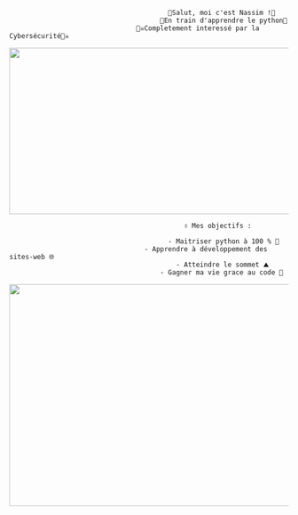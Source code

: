                                             👾Salut, moi c'est Nassim !👾
                                          🐍En train d'apprendre le python🐍
                                    🏴‍☠️Completement interessé par la Cybersécurité🏴‍☠️
                                        
     
     
<p align="center">
  <img width="600" height="300" src="https://user-images.githubusercontent.com/77907223/130513938-2602119b-ebe8-4aac-873b-71679ab6d37d.gif">
</p>

                                                ✌️ Mes objectifs :

                                            - Maitriser python à 100 % 💯 
                                      - Apprendre à développement des sites-web 🌐
                                              - Atteindre le sommet ⛰
                                          - Gagner ma vie grace au code 💸



<p align="center">
  <img width="600" height="400" src="https://user-images.githubusercontent.com/77907223/130868424-0ec1e9be-1747-440f-b10f-417fbbda9c67.gif">
</p>


<!---
uchiw4/uchiw4 is a ✨ special ✨ repository because its `README.md` (this file) appears on your GitHub profile.
You can click the Preview link to take a look at your changes.
--->
